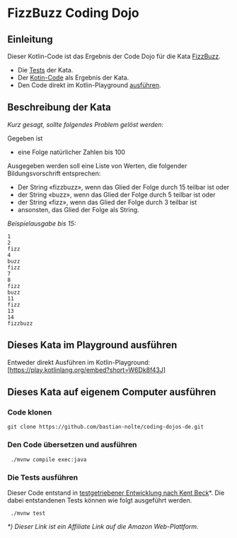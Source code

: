 # FizzBuzz Coding Dojo

## Einleitung

Dieser Kotlin-Code ist das Ergebnis der Code Dojo für die Kata [FizzBuzz](http://codingdojo.org/kata/FizzBuzz/).

- Die [Tests](https://github.com/bastian-nolte/coding-dojos-de/blob/master/fizzbuzz/src/test/kotlin/FizzbuzzTest.kt) der Kata.
- Der [Kotin-Code](https://github.com/bastian-nolte/coding-dojos-de/blob/master/fizzbuzz/src/main/kotlin/Fizzbuzz.kt) als Ergebnis der Kata.
- Den Code direkt im Kotlin-Playground [ausführen](https://play.kotlinlang.org/embed?short=W6Dk8f43J).

## Beschreibung der Kata
_Kurz gesagt, sollte folgendes Problem gelöst werden:_

Gegeben ist 
- eine Folge natürlicher Zahlen bis 100

Ausgegeben werden soll eine Liste von Werten, die folgender Bildungsvorschrift entsprechen:
- Der String «fizzbuzz», wenn das Glied der Folge durch 15 teilbar ist oder
- der String «buzz», wenn das Glied der Folge durch 5 teilbar ist oder
- der String «fizz», wenn das Glied der Folge durch 3 teilbar ist 
- ansonsten, das Glied der Folge als String.

_Beispielausgabe bis 15:_
```
1
2
fizz
4
buzz
fizz
7
8
fizz
buzz
11
fizz
13
14
fizzbuzz
```

## Dieses Kata im Playground ausführen
Entweder direkt Ausführen im Kotlin-Playground: [https://play.kotlinlang.org/embed?short=W6Dk8f43J]

## Dieses Kata auf eigenem Computer ausführen

### Code klonen
```
git clone https://github.com/bastian-nolte/coding-dojos-de.git
```

### Den Code übersetzen und ausführen
```
 ./mvnw compile exec:java
```

### Die Tests ausführen
Dieser Code entstand in [testgetriebener Entwicklung nach Kent Beck](https://amzn.to/2zwI4Fu)*. Die dabei entstandenen Tests können wie folgt ausgeführt werden.
```
 ./mvnw test
 ```

_*) Dieser Link ist ein Affiliate Link auf die Amazon Web-Plattform._
